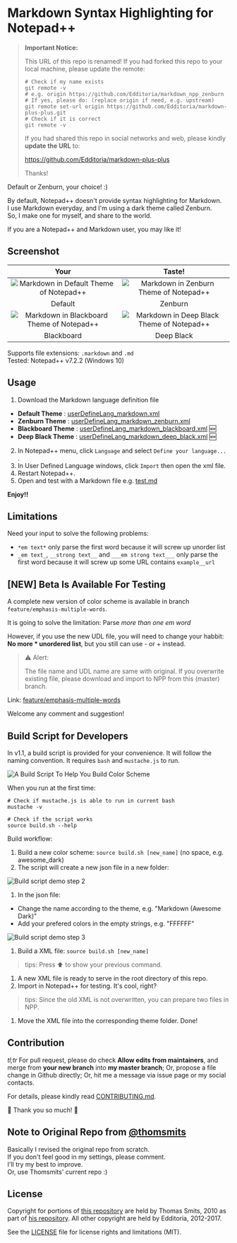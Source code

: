 # Markdown Syntax Highlighting for Notepad++

> **Important Notice:**
> 
> This URL of this repo is renamed! If you had forked this repo to your local machine, please update the remote:
> 
> ```shell
> # Check if my name exists
> git remote -v
> # e.g. origin https://github.com/Edditoria/markdown_npp_zenburn
> # If yes, please do: (replace origin if need, e.g. upstream)
> git remote set-url origin https://github.com/Edditoria/markdown-plus-plus.git
> # Check if it is correct
> git remote -v
> ```
> 
> If you had shared this repo in social networks and web, please kindly **update the URL** to:
> 
> <https://github.com/Edditoria/markdown-plus-plus>
> 
> Thanks!

Default or Zenburn, your choice! :)

By default, Notepad++ doesn't provide syntax highlighting for Markdown.  
I use Markdown everyday, and I'm using a dark theme called Zenburn.  
So, I make one for myself, and share to the world.

If you are a Notepad++ and Markdown user, you may like it!

## Screenshot

| Your | Taste! |
|:----:|:------:|
| ![Markdown in Default Theme of Notepad++][screen_default] | ![Markdown in Zenburn Theme of Notepad++][screen_zenburn] |
| Default | Zenburn |
| ![Markdown in Blackboard Theme of Notepad++][screen_blackboard] | ![Markdown in Deep Black Theme of Notepad++][screen_deep_black] |
| Blackboard | Deep Black |

Supports file extensions: `.markdown` and `.md`  
Tested: Notepad++ v7.2.2 (Windows 10)

## Usage

1. Download the Markdown language definition file
  - **Default Theme** : [userDefineLang_markdown.xml][default_xml]
  - **Zenburn Theme** : [userDefineLang_markdown_zenburn.xml][zenburn_xml]
  - **Blackboard Theme** : [userDefineLang_markdown_blackboard.xml][blackboard_xml] :new:
  - **Deep Black Theme** : [userDefineLang_markdown_deep_black.xml][deep_black_xml] :new:
2. In Notepad++ menu, click `Language` and select `Define your language...` .
3. In User Defined Language windows, click `Import` then open the xml file.
4. Restart Notepad++.
5. Open and test with a Markdown file e.g. [test.md][test_file]

**Enjoy!!**

## Limitations

Need your input to solve the following problems:

- `*em text*` only parse the first word because it will screw up unorder list
- `_em text_`, `__strong text__` and `___em strong text___` only parse the first word because it will screw up some URL contains `example__url`

## **\[NEW\]** Beta Is Available For Testing

A complete new version of color scheme is available in branch `feature/emphasis-multiple-words`.

It is going to solve the limitation: Parse *more than one em word*

However, if you use the new UDL file, you will need to change your habbit: **No more \* unordered list**, but you still can use \- or \+ instead.

> :warning: Alert:
>
> The file name and UDL name are same with original. If you overwrite existing file, please download and import to NPP from this (master) branch.

Link: [feature/emphasis-multiple-words](https://github.com/Edditoria/markdown-plus-plus/tree/feature/emphasis-multiple-words)

Welcome any comment and suggestion!

## Build Script for Developers

In v1.1, a build script is provided for your convenience. It will follow the naming convention. It requires `bash` and `mustache.js` to run.

![A Build Script To Help You Build Color Scheme][build_screen]

When you run at the first time:

```shell
# Check if mustache.js is able to run in current bash
mustache -v

# Check if the script works
source build.sh --help
```

Build workflow:

1. Build a new color scheme: `source build.sh [new_name]` (no space, e.g. awesome_dark)
1. The script will create a new json file in a new folder:

  ![Build script demo step 2][build_screen_2]

1. In the json file:
  - Change the name according to the theme, e.g. "Markdown (Awesome Dark)"
  - Add your prefered colors in the empty strings, e.g. "FFFFFF"
  
  ![Build script demo step 3][build_screen_3]
  
1. Build a XML file: `source build.sh [new_name]`

  > tips: Press :arrow_up: to show your previous command.
  
1. A new XML file is ready to serve in the root directory of this repo.
1. Import in Notepad++ for testing. It's cool, right?

  > tips: Since the old XML is not overwritten, you can prepare two files in NPP.
  
1. Move the XML file into the corresponding theme folder. Done!

## Contribution

*tl;tr* For pull request, please do check **Allow edits from maintainers**, and merge from **your new branch** into **my master branch**; Or, propose a file change in Github directly; Or, hit me a message via issue page or my social contacts.

For details, please kindly read [CONTRIBUTING.md](CONTRIBUTING.md).

:beer: Thank you so much! :pray:

## Note to Original Repo from [@thomsmits][thomsmits_npp]

Basically I revised the original repo from scratch.  
If you don't feel good in my settings, please comment.  
I'll try my best to improve.  
Or, use Thomsmits' current repo :)

## License

Copyright for portions of [this repository][this_repo] are held by Thomas Smits, 2010 as part of [his repository][thomsmits_npp]. All other copyright are held by Edditoria, 2012-2017.

See the [LICENSE](LICENSE.md) file for license rights and limitations (MIT).


[screen_default]: /default_theme/markdown_npp_default_theme_screenshot.png "Markdown in Default Theme of Notepad++"
[screen_zenburn]: /zenburn_theme/markdown_npp_zenburn_screenshot.png "Markdown in Zenburn Theme of Notepad++"
[screen_blackboard]: /blackboard_theme/markdown_npp_blackboard_screenshot.png "Markdown in Blackboard Theme of Notepad++"
[screen_deep_black]: /deep_black_theme/markdown_npp_deep_black_screenshot.png "Markdown in Deep Black Theme of Notepad++"
[default_xml]: https://raw.githubusercontent.com/Edditoria/markdown-plus-plus/master/default_theme/userDefineLang_markdown.xml
[zenburn_xml]: https://raw.githubusercontent.com/Edditoria/markdown-plus-plus/master/zenburn_theme/userDefineLang_markdown_zenburn.xml
[blackboard_xml]: https://raw.githubusercontent.com/Edditoria/markdown-plus-plus/master/blackboard_theme/userDefineLang_markdown_blackboard.xml
[deep_black_xml]: https://raw.githubusercontent.com/Edditoria/markdown-plus-plus/master/deep_black_theme/userDefineLang_markdown_deep_black.xml

[this_repo]: https://github.com/Edditoria/markdown-plus-plus
[coffeescript]: https://github.com/Edditoria/coffeescript_npp_zenburn
[thomsmits]: https://github.com/thomsmits/markdown_npp
[thomsmits_npp]: https://github.com/thomsmits/markdown_npp
[test_file]: https://raw.githubusercontent.com/Edditoria/markdown-plus-plus/master/test.md

[build_screen]: /build/build_script_screenshot.png "A Build Script To Help You Build Color Scheme"
[build_screen_2]: /build/build_script_screenshot_2.png "Build script demo step 2"
[build_screen_3]: /build/build_script_screenshot_3.png "Build script demo step 3"
